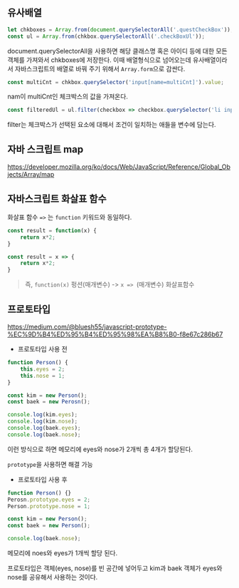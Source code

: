 ## 유사배열 

```javascript
let chkboxes = Array.from(document.querySelectorAll('.questCheckBox'));
const ul = Array.from(chkbox.querySelectorAll('.checkBoxUl'));
```

document.querySelectorAll을 사용하면 해당 클래스명 혹은 아이디 등에 대한 모든 객체를 가져와서 chkboxes에 저장한다. 이때 배열형식으로 넘어오는데
유사배열이라서 자바스크립트의 배열로 바꿔 주기 위해서 `Array.form`으로 감싼다.

```javascript
const multiCnt = chkbox.querySelector('input[name=multiCnt]').value;
```

nam이 multiCnt인 체크박스의 값을 가져온다.

```javascript
const filteredUl = ul.filter(checkbox => checkbox.querySelector('li input[type=checkbox]').checked);
```

filter는 체크박스가 선택된 요소에 대해서 조건이 일치하는 애들을 변수에 담는다.


## 자바 스크립트 map

https://developer.mozilla.org/ko/docs/Web/JavaScript/Reference/Global_Objects/Array/map


## 자바스크립트 화살표 함수

화살표 함수 `=>` 는 `function` 키워드와 동일하다.

```javascript
const result = function(x) {
    return x*2;
}

const result = x => {
    return x*2;
}
```

> 즉, `function(x)` 펑션(매개변수) -> `x => `(매개변수) 화살표함수 

## 프로토타입

https://medium.com/@bluesh55/javascript-prototype-%EC%9D%B4%ED%95%B4%ED%95%98%EA%B8%B0-f8e67c286b67

- 프로토타입 사용 전

```javascript
function Person() {
    this.eyes = 2;
    this.nose = 1;
}

const kim = new Person();
const baek = new Perosn();

console.log(kim.eyes);
console.log(kim.nose);
console.log(baek.eyes);
console.log(baek.nose);
```

이런 방식으로 하면 메모리에 eyes와 nose가 2개씩 총 4개가 할당된다.

`prototype`을 사용하면 해결 가능

- 프로토타입 사용 후

```javascript
function Person() {}
Perosn.prototype.eyes = 2;
Person.prototype.nose = 1;

const kim = new Person();
const baek = new Person();

console.log(baek.nose);
```

메모리에 noes와 eyes가 1개씩 할당 된다.

프로토타입은 객체(eyes, nose)를 빈 공간에 넣어두고 kim과 baek 객체가 eyes와 nose를 공유해서 사용하는 것이다. 